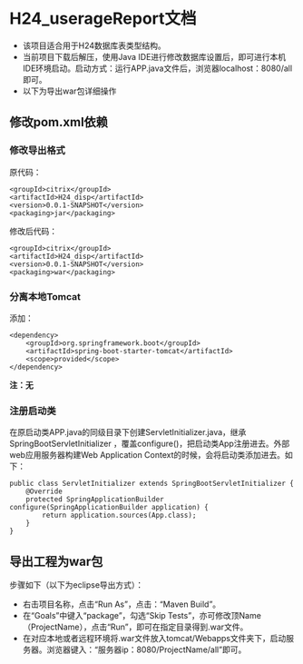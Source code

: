 # H24_userageReport文档
- 该项目适合用于H24数据库表类型结构。
- 当前项目下载后解压，使用Java IDE进行修改数据库设置后，即可进行本机IDE环境启动。启动方式：运行APP.java文件后，浏览器localhost：8080/all即可。
- 以下为导出war包详细操作


## 修改pom.xml依赖

### 修改导出格式
原代码：

	<groupId>citrix</groupId>
	<artifactId>H24_disp</artifactId>
	<version>0.0.1-SNAPSHOT</version>
	<packaging>jar</packaging>


修改后代码：

	<groupId>citrix</groupId>
	<artifactId>H24_disp</artifactId>
	<version>0.0.1-SNAPSHOT</version>
	<packaging>war</packaging>

### 分离本地Tomcat
添加：

	<dependency>
        <groupId>org.springframework.boot</groupId>
        <artifactId>spring-boot-starter-tomcat</artifactId>
        <scope>provided</scope>
    </dependency>

**注：无**

### 注册启动类
在原启动类APP.java的同级目录下创建ServletInitializer.java，继承SpringBootServletInitializer ，覆盖configure()，把启动类App注册进去。外部web应用服务器构建Web Application Context的时候，会将启动类添加进去。如下：

	public class ServletInitializer extends SpringBootServletInitializer {
	    @Override
	    protected SpringApplicationBuilder configure(SpringApplicationBuilder application) {
	        return application.sources(App.class);
	    }
	}

## 导出工程为war包

步骤如下（以下为eclipse导出方式）：
- 右击项目名称，点击“Run As”，点击：“Maven Build”。
- 在“Goals”中键入“package”，勾选“Skip Tests”，亦可修改顶Name（ProjectName），点击“Run”，即可在指定目录得到.war文件。
- 在对应本地或者远程环境将.war文件放入tomcat/Webapps文件夹下，启动服务器。浏览器键入：“服务器ip：8080/ProjectName/all”即可。

